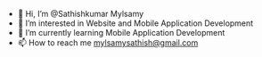 - 👋 Hi, I’m @Sathishkumar Mylsamy
- 👀 I’m interested in Website and Mobile Application Development
- 🌱 I’m currently learning Mobile Application Development
- 📫 How to reach me mylsamysathish@gmail.com
<!---
mylsamysathish/mylsamysathish is a ✨ special ✨ repository because its `README.md` (this file) appears on your GitHub profile.
You can click the Preview link to take a look at your changes.
--->
